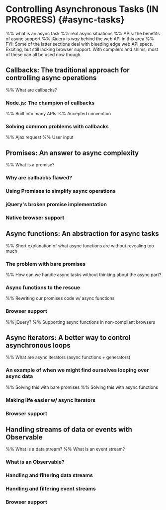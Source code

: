 # Controlling Asynchronous Tasks (IN PROGRESS) {#async-tasks}

%% what is an async task
%% real async situations
%% APIs: the benefits of async support
%% jQuery is _way_ behind the web API in this area
%% FYI: Some of the latter sections deal with bleeding edge web API specs. Exciting, but still lacking browser support. With compilers and shims, most of these can all be used now though.


## Callbacks: The traditional approach for controlling async operations

%% What are callbacks?

### Node.js: The champion of callbacks

%% Built into many APIs
%% Accepted convention

### Solving common problems with callbacks

%% Ajax request
%% User input


## Promises: An answer to async complexity

%% What is a promise?

### Why are callbacks flawed?

### Using Promises to simplify async operations

### jQuery's broken promise implementation

### Native browser support


## Async functions: An abstraction for async tasks

%% Short explanation of what async functions are without revealing too much

### The problem with bare promises
%% How can we handle async tasks without thinking about the async part?

### Async functions to the rescue
%% Rewriting our promises code w/ async functions

### Browser support
%% jQuery?
%% Supporting async functions in non-compliant browsers


## Async iterators: A better way to control asynchronous loops

%% What are async iterators (async functions + generators)

### An example of when we might find ourselves looping over async data
%% Solving this with bare promises
%% Solving this with async functions

### Making life easier w/ async iterators

### Browser support


## Handling streams of data or events with Observable

%% What is a data stream?
%% What is an event stream?

### What is an Observable?

### Handling and filtering data streams

### Handling and filtering event streams

### Browser support
